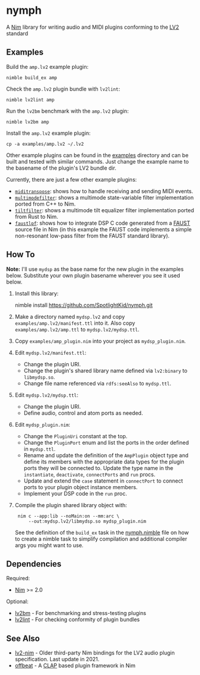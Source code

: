 # nymph

A [Nim] library for writing audio and MIDI plugins conforming to the [LV2]
standard


## Examples

Build the `amp.lv2` example plugin:

    nimble build_ex amp

Check the `amp.lv2` plugin bundle with `lv2lint`:

    nimble lv2lint amp

Run the `lv2bm` benchmark with the `amp.lv2` plugin:

    nimble lv2bm amp

Install the `amp.lv2` example plugin:

    cp -a examples/amp.lv2 ~/.lv2

Other example plugins can be found in the [examples](./examples) directory and
can be built and tested with similar commands. Just change the example name to
the basename of the plugin's LV2 bundle dir.

Currently, there are just a few other example plugins:

* [`miditranspose`](./examples/miditranspose_plugin.nim): shows how to handle
  receiving and sending MIDI events.
* [`multimodefilter`](./examples/multimodefilter_plugin.nim): shows a
  multimode state-variable filter implementation ported from C++ to Nim.
* [`tiltfilter`](./examples/titltfilter_plugin.nim): shows a multimode tilt
  equalizer filter implementation ported from Rust to Nim.
* [`faustlpf`](./examples/faustlpf_plugin.nim): shows how to integrate DSP C
  code generated from a [FAUST] source file in Nim (in this example the FAUST
  code implements a simple non-resonant low-pass filter from the FAUST
  standard library).


## How To

**Note:** I'll use `mydsp` as the base name for the new plugin in the
examples below. Substitute your own plugin basename wherever you see it used
below.

1. Install this library:

      nimble install https://github.com/SpotlightKid/nymph.git

1. Make a directory named `mydsp.lv2` and copy `examples/amp.lv2/manifest.ttl`
    into it. Also copy `examples/amp.lv2/amp.ttl` to `mydsp.lv2/mydsp.ttl`.

1. Copy `examples/amp_plugin.nim` into your project as `mydsp_plugin.nim`.

1. Edit `mydsp.lv2/manifest.ttl`:
   * Change the plugin URI.
   * Change the plugin's shared library name defined via `lv2:binary` to
     `libmydsp.so`.
   * Change file name referenced via `rdfs:seeAlso` to `mydsp.ttl`.

1. Edit `mydsp.lv2/mydsp.ttl`:
   * Change the plugin URI.
   * Define audio, control and atom ports as needed.

1. Edit `mydsp_plugin.nim`:
   * Change the `PluginUri` constant at the top.
   * Change the `PluginPort` enum and list the ports in the order defined in
     `mydsp.ttl`.
   * Rename and update the definition of the `AmpPlugin` object type and
     define its members with the appropriate data types for the plugin ports
     they will be connected to. Update the type name in the `instantiate`,
     `deactivate`, `connectPorts` and `run` procs.
   * Update and extend the `case` statement in `connectPort` to connect ports
     to your plugin object instance members.
   * Implement your DSP code in the `run` proc.

1. Compile the plugin shared library object with:

        nim c --app:lib --noMain:on --mm:arc \
            --out:mydsp.lv2/libmydsp.so mydsp_plugin.nim

   See the definition of the `build_ex` task in the
   [nymph.nimble](./nymph.nimble#L67) file on how to create a nimble task
   to simplify compilation and additional compiler args you might want to use.


## Dependencies

Required:

* [Nim] >= 2.0

Optional:

* [lv2bm] - For benchmarking and stress-testing plugins
* [lv2lint] - For checking conformity of plugin bundles


## See Also

* [lv2-nim](https://gitlab.com/lpirl/lv2-nim) - Older third-party Nim bindings
  for the LV2 audio plugin specification. Last update in 2021.
* [offbeat](https://github.com/NimAudio/offbeat) - A [CLAP] based plugin
  framework in Nim


[CLAP]: https://cleveraudio.org/
[FAUST]: https://faust.grame.fr/
[LV2]: https://lv2plug.in/
[lv2bm]: https://github.com/moddevices/lv2bm
[lv2lint]: https://git.open-music-kontrollers.ch/~hp/lv2lint
[Nim]: https://nim-lang.org/
